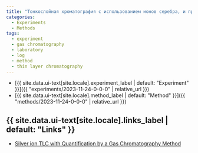 ```yaml
---
title: "Тонкослойная хроматография с использованием ионов серебра, и применение газовой хроматографии для количественного определения состава смеси ТАГов"
categories:
  - Experiments
  - Methods
tags:
  - experiment
  - gas chromatography
  - laboratory
  - log
  - method
  - thin layer chromatography
---
```


- [{{ site.data.ui-text[site.locale].experiment_label | default: "Experiment" }}]({{ "experiments/2023-11-24-0-0-0" | relative_url }})
- [{{ site.data.ui-text[site.locale].method_label | default: "Method" }}]({{ "methods/2023-11-24-0-0-0" | relative_url }})

## {{ site.data.ui-text[site.locale].links_label | default: "Links" }}

- [<i class="fas fa-link" aria-hidden="true"></i> Silver ion TLC with Quantification by a Gas Chromatography Method](https://lipidlibrary.aocs.org/lipid-analysis/silver-ion-chromatography-of-lipids/silver-ion-tlc-with-quantification-by-a-gas-chromatography-method)
